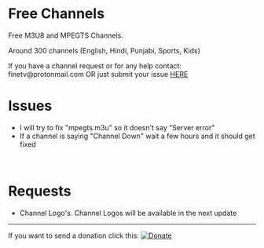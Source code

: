 # Free Channels
Free M3U8 and MPEGTS Channels.
<p>
  Around 300 channels (English, Hindi, Punjabi, Sports, Kids)
<p>
  If you have a channel request or for any help contact: finetv@protonmail.com OR just submit your issue 
  <a href="https://github.com/snake24564/freechannels/issues/new">HERE</a>

<br>

# Issues
- I will try to fix "mpegts.m3u" so it doesn't say "Server error"
- If a channel is saying "Channel Down" wait a few hours and it should get fixed

<br>

# Requests
- Channel Logo's. Channel Logos will be available in the next update

<hr>

If you want to send a donation click this: [![Donate](https://img.shields.io/badge/Donate-PayPal-blue.svg)](https://www.paypal.com/cgi-bin/webscr?cmd=_s-xclick&hosted_button_id=UTDP856JMDWBY&source=url)
